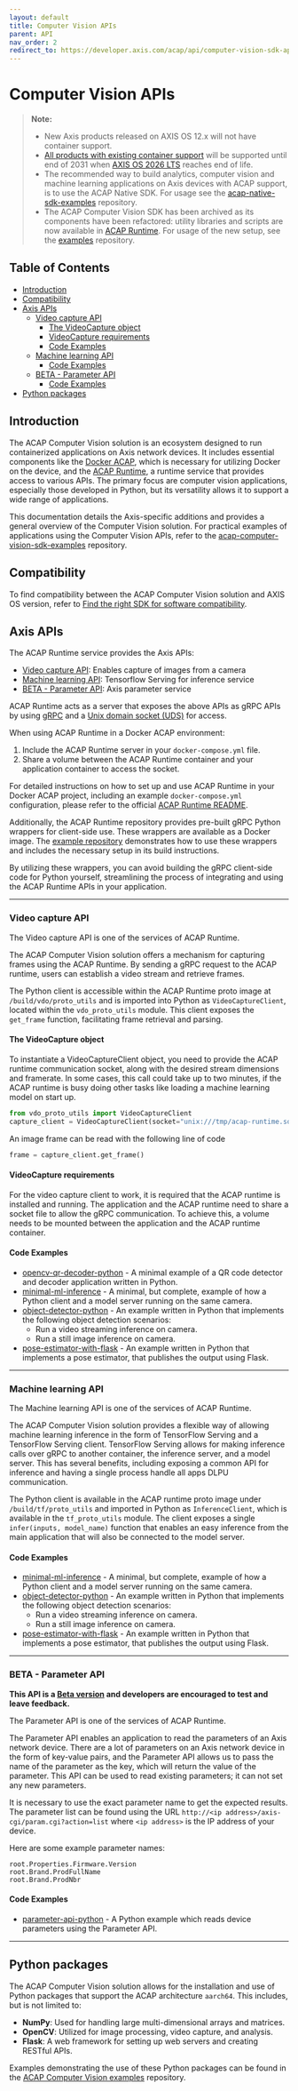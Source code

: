 ```yaml
---
layout: default
title: Computer Vision APIs
parent: API
nav_order: 2
redirect_to: https://developer.axis.com/acap/api/computer-vision-sdk-apis
---
```


# Computer Vision APIs

> **Note:**
>
> - New Axis products released on AXIS OS 12.x will not have container support.
> - [All products with existing container support](https://www.axis.com/support/tools/product-selector/shared/%5B%7B%22index%22%3A%5B10%2C0%5D%2C%22value%22%3A%22ARTPEC-8%22%7D%2C%7B%22index%22%3A%5B10%2C2%5D%2C%22value%22%3A%22Yes%22%7D%5D)
>   will be supported until end of 2031 when [AXIS OS 2026 LTS](https://help.axis.com/en-us/axis-os) reaches end of life.
> - The recommended way to build analytics, computer vision and machine learning applications on Axis devices with ACAP support,
>   is to use the ACAP Native SDK. For usage see the [acap-native-sdk-examples](https://github.com/AxisCommunications/acap-native-sdk-examples)
>   repository.
> - The ACAP Computer Vision SDK has been archived as its components have been refactored:
>   utility libraries and scripts are now available in [ACAP Runtime](https://github.com/AxisCommunications/acap-runtime).
>   For usage of the new setup, see the [examples](https://github.com/AxisCommunications/acap-computer-vision-sdk-examples)
>   repository.

<!-- omit in toc -->
## Table of Contents

- [Introduction](#introduction)
- [Compatibility](#compatibility)
- [Axis APIs](#axis-apis)
  - [Video capture API](#video-capture-api)
    - [The VideoCapture object](#the-videocapture-object)
    - [VideoCapture requirements](#videocapture-requirements)
    - [Code Examples](#code-examples)
  - [Machine learning API](#machine-learning-api)
    - [Code Examples](#code-examples-1)
  - [BETA - Parameter API](#beta---parameter-api)
    - [Code Examples](#code-examples-2)
- [Python packages](#python-packages)

## Introduction

The ACAP Computer Vision solution is an ecosystem designed to run containerized applications on Axis network devices.
It includes essential components like the [Docker ACAP](https://github.com/AxisCommunications/docker-acap), which is necessary for utilizing Docker on the device,
and the [ACAP Runtime](https://github.com/AxisCommunications/acap-runtime), a runtime service that provides access to various APIs.
The primary focus are computer vision applications, especially those developed in Python, but its versatility allows it to support a wide range of applications.

This documentation details the Axis-specific additions and provides a general overview of the Computer Vision solution.
For practical examples of applications using the Computer Vision APIs, refer to the [acap-computer-vision-sdk-examples](https://github.com/AxisCommunications/acap-computer-vision-sdk-examples) repository.

## Compatibility

To find compatibility between the ACAP Computer Vision solution and AXIS OS version,
refer to [Find the right SDK for software compatibility](../axis-devices-and-compatibility/#find-the-right-sdk-for-software-compatibility).

## Axis APIs

The ACAP Runtime service provides the Axis APIs:

- [Video capture API](#video-capture-api): Enables capture of images from a camera
- [Machine learning API](#machine-learning-api): Tensorflow Serving for inference service
- [BETA - Parameter API](#beta---parameter-api): Axis parameter service

ACAP Runtime acts as a server that exposes the above APIs as gRPC APIs by using [gRPC](https://grpc.io) and a [Unix domain socket (UDS)](https://grpc.github.io/grpc/cpp/md_doc_naming.html) for access.

When using ACAP Runtime in a Docker ACAP environment:

1. Include the ACAP Runtime server in your `docker-compose.yml` file.
2. Share a volume between the ACAP Runtime container and your application container to access the socket.

For detailed instructions on how to set up and use ACAP Runtime in your Docker ACAP project, including an example `docker-compose.yml` configuration, please refer to the official [ACAP Runtime README](https://github.com/AxisCommunications/acap-runtime?tab=readme-ov-file#usage).

Additionally, the ACAP Runtime repository provides pre-built gRPC Python wrappers for client-side use. These wrappers are available as a Docker image. The [example repository](https://github.com/AxisCommunications/acap-computer-vision-sdk-examples) demonstrates how to use these wrappers and includes the necessary setup in its build instructions.

By utilizing these wrappers, you can avoid building the gRPC client-side code for Python yourself, streamlining the process of integrating and using the ACAP Runtime APIs in your application.

---

### Video capture API

The Video capture API is one of the services of ACAP Runtime.

The ACAP Computer Vision solution offers a mechanism for capturing frames using the ACAP Runtime. By sending a gRPC request to the ACAP runtime, users can establish a video stream and retrieve frames.

The Python client is accessible within the ACAP Runtime proto image at `/build/vdo/proto_utils` and is imported into Python as `VideoCaptureClient`, located within the `vdo_proto_utils` module. This client exposes the `get_frame` function, facilitating frame retrieval and parsing.

#### The VideoCapture object

To instantiate a VideoCaptureClient object, you need to provide the ACAP runtime communication socket, along with the desired stream dimensions and framerate.
In some cases, this call could take up to two minutes, if the ACAP runtime is busy doing other tasks like loading a machine learning model on start up.

```python
from vdo_proto_utils import VideoCaptureClient
capture_client = VideoCaptureClient(socket="unix:///tmp/acap-runtime.sock", stream_width=224, stream_height=224, stream_framerate=10)
```

An image frame can be read with the following line of code

```python
frame = capture_client.get_frame()
```

#### VideoCapture requirements

For the video capture client to work, it is required that the ACAP runtime is installed and running.
The application and the ACAP runtime need to share a socket file to allow the gRPC communication.
To achieve this, a volume needs to be mounted between the application and the ACAP runtime container.

#### Code Examples

- [opencv-qr-decoder-python](https://github.com/AxisCommunications/acap-computer-vision-sdk-examples-staging/blob/main/opencv-qr-decoder-python/docker-compose.yml) - A minimal example of a QR code detector and decoder application written in Python.
- [minimal-ml-inference](https://github.com/AxisCommunications/acap-computer-vision-sdk-examples/tree/main/minimal-ml-inference) - A minimal, but complete, example of how a Python client and a model server running on the same camera.
- [object-detector-python](https://github.com/AxisCommunications/acap-computer-vision-sdk-examples/tree/main/object-detector-python) - An example written in Python that implements the following object detection scenarios:
  - Run a video streaming inference on camera.
  - Run a still image inference on camera.
- [pose-estimator-with-flask](https://github.com/AxisCommunications/acap-computer-vision-sdk-examples/tree/main/pose-estimator-with-flask) - An example written in Python that implements a pose estimator, that publishes the output using Flask.

---

### Machine learning API

The Machine learning API is one of the services of ACAP Runtime.

The ACAP Computer Vision solution provides a flexible way of allowing machine learning inference in the form of TensorFlow Serving and a TensorFlow Serving client. TensorFlow Serving allows for making inference calls over gRPC to another container, the inference server, and a model server. This has several benefits, including exposing a common API for inference and having a single process handle all apps DLPU communication.

The Python client is available in the ACAP runtime proto image under `/build/tf/proto_utils` and imported in Python as `InferenceClient`, which is available in the `tf_proto_utils` module. The client exposes a single `infer(inputs, model_name)` function that enables an easy inference from the main application that will also be connected to the model server.

#### Code Examples

- [minimal-ml-inference](https://github.com/AxisCommunications/acap-computer-vision-sdk-examples/tree/main/minimal-ml-inference) - A minimal, but complete, example of how a Python client and a model server running on the same camera.
- [object-detector-python](https://github.com/AxisCommunications/acap-computer-vision-sdk-examples/tree/main/object-detector-python) - An example written in Python that implements the following object detection scenarios:
  - Run a video streaming inference on camera.
  - Run a still image inference on camera.
- [pose-estimator-with-flask](https://github.com/AxisCommunications/acap-computer-vision-sdk-examples/tree/main/pose-estimator-with-flask) - An example written in Python that implements a pose estimator, that publishes the output using Flask.

---

### BETA - Parameter API

**This API is a [Beta version](./beta-api) and developers are encouraged to test and leave feedback.**

The Parameter API is one of the services of ACAP Runtime.

The Parameter API enables an application to read the parameters of an Axis network device. There are a lot of parameters on an Axis network device in the form of key-value pairs, and the Parameter API allows us to pass the name of the parameter as the key, which will return the value of the parameter. This API can be used to read existing parameters; it can not set any new parameters.

It is necessary to use the exact parameter name to get the expected results. The parameter list can be found using the URL `http://<ip address>/axis-cgi/param.cgi?action=list` where `<ip address>` is the IP address of your device.

Here are some example parameter names:

```text
root.Properties.Firmware.Version
root.Brand.ProdFullName
root.Brand.ProdNbr
```

#### Code Examples

- [parameter-api-python](https://github.com/AxisCommunications/acap-computer-vision-sdk-examples/tree/main/parameter-api-python) - A Python example which reads device parameters using the Parameter API.

---

## Python packages

The ACAP Computer Vision solution allows for the installation and use of Python packages that support the ACAP architecture `aarch64`. This includes, but is not limited to:

- **NumPy**: Used for handling large multi-dimensional arrays and matrices.
- **OpenCV**: Utilized for image processing, video capture, and analysis.
- **Flask**: A web framework for setting up web servers and creating RESTful APIs.

Examples demonstrating the use of these Python packages can be found in the [ACAP Computer Vision examples](https://github.com/AxisCommunications/acap-computer-vision-sdk-examples) repository.
